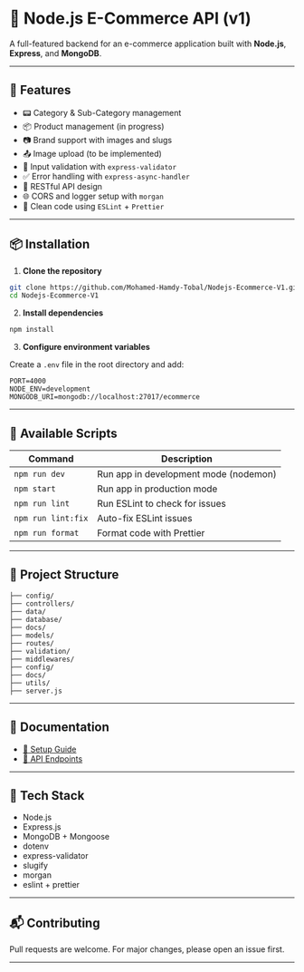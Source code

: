 # 🛒 Node.js E-Commerce API (v1)

A full-featured backend for an e-commerce application built with **Node.js**, **Express**, and **MongoDB**.

---

## 🚀 Features

- 📟 Category & Sub-Category management
- 📦 Product management (in progress)
- 📷 Brand support with images and slugs
- 📤 Image upload (to be implemented)
- 🔐 Input validation with `express-validator`
- ✅ Error handling with `express-async-handler`
- 📂 RESTful API design
- 🌐 CORS and logger setup with `morgan`
- 🧹 Clean code using `ESLint` + `Prettier`

---

## 📦 Installation

1. **Clone the repository**

```bash
git clone https://github.com/Mohamed-Hamdy-Tobal/Nodejs-Ecommerce-V1.git
cd Nodejs-Ecommerce-V1
```

2. **Install dependencies**

```bash
npm install
```

3. **Configure environment variables**

Create a `.env` file in the root directory and add:

```env
PORT=4000
NODE_ENV=development
MONGODB_URI=mongodb://localhost:27017/ecommerce
```

---

## 🔧 Available Scripts

| Command            | Description                           |
| ------------------ | ------------------------------------- |
| `npm run dev`      | Run app in development mode (nodemon) |
| `npm start`        | Run app in production mode            |
| `npm run lint`     | Run ESLint to check for issues        |
| `npm run lint:fix` | Auto-fix ESLint issues                |
| `npm run format`   | Format code with Prettier             |

---

## 📁 Project Structure

```
├── config/
├── controllers/
├── data/
├── database/
├── docs/
├── models/
├── routes/
├── validation/
├── middlewares/
├── config/
├── docs/
├── utils/
├── server.js
```

---

## 📄 Documentation

- [📖 Setup Guide](./docs/setup.md)
- [📡 API Endpoints](./docs/endpoints.md)

---

## 🥪 Tech Stack

- Node.js
- Express.js
- MongoDB + Mongoose
- dotenv
- express-validator
- slugify
- morgan
- eslint + prettier

---

## 📬 Contributing

Pull requests are welcome. For major changes, please open an issue first.

---
